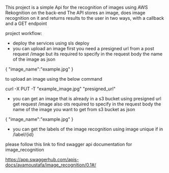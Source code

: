 This project is a simple Api for the recognition of images using AWS Rekognition on the back-end
The API stores an image, does image recognition on it and returns results to the user in two ways, with a callback and a GET endpoint

project workflow:
- deploy the services using sls deploy 
- you can upload an image first you need a presigned url from a post request /image 
but its required to specify in the request body the name of the image as json

{
    "image_name":"example.jpg"
}

to upload an image using the below command

curl -X PUT -T "example_image.jpg" "presigned_url"

- you can get an image that is already in a s3 bucket using presigned url get request /image
also ots required to specify in the request body the name of the image you want to get from s3 bucket as json

{
    "image_name":"example.jpg"
}

- you can get the labels of the image recognition using image unique if in /label/{id}


please follow this link to find swagger api documentation for image_recognition

https://app.swaggerhub.com/apis-docs/ayamoustafa/image_recognition/0.1#/
